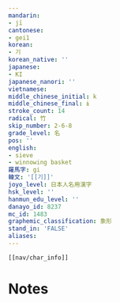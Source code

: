 ```yaml
---
mandarin:
- jī
cantonese:
- gei1
korean:
- 기
korean_native: ''
japanese:
- KI
japanese_nanori: ''
vietnamese:
middle_chinese_initial: k
middle_chinese_final: ɨ
stroke_count: 14
radical: 竹
skip_number: 2-6-8
grade_level: 名
pos: ''
english:
- sieve
- winnowing basket
羅馬字: gi
韓文: '[[기]]'
joyo_level: 日本人名用漢字
hsk_level: ''
hanmun_edu_level: ''
danayo_id: 8237
mc_id: 1483
graphemic_classification: 象形
stand_in: 'FALSE'
aliases:
---
```

```meta-bind-embed
[[nav/char_info]]
```

# Notes
